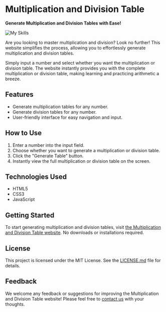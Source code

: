 # Multiplication and Division Table

**Generate Multiplication and Division Tables with Ease!**

![My Skills](https://skillicons.dev/icons?i=js,html,css)

Are you looking to master multiplication and division? Look no further! This website simplifies the process, allowing you to effortlessly generate multiplication and division tables.

Simply input a number and select whether you want the multiplication or division table. The website instantly provides you with the complete multiplication or division table, making learning and practicing arithmetic a breeze.

## Features
- Generate multiplication tables for any number.
- Generate division tables for any number.
- User-friendly interface for easy navigation and input.

## How to Use
1. Enter a number into the input field.
2. Choose whether you want to generate a multiplication or division table.
3. Click the "Generate Table" button.
4. Instantly view the full multiplication or division table on the screen.

## Technologies Used
- HTML5
- CSS3
- JavaScript

## Getting Started
To start generating multiplication and division tables, visit [the Multiplication and Division Table website](#). No downloads or installations required.

## License
This project is licensed under the MIT License. See the [LICENSE.md](LICENSE.md) file for details.

## Feedback
We welcome any feedback or suggestions for improving the Multiplication and Division Table website! Please feel free to [contact us](#) with your thoughts.
